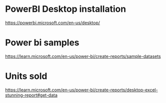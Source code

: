 
# PowerBI Desktop installation

https://powerbi.microsoft.com/en-us/desktop/

# Power bi samples

https://learn.microsoft.com/en-us/power-bi/create-reports/sample-datasets

# Units sold
https://learn.microsoft.com/en-us/power-bi/create-reports/desktop-excel-stunning-report#get-data

